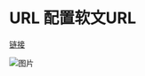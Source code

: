 # URL 配置软文URL

[链接](https://www.jianshu.com/p/18876655b452)

![图片](https://timgsa.baidu.com/timg?image&quality=80&size=b9999_10000&sec=1517570880109&di=144918865c21b3140d7cfcae420e03f0&imgtype=0&src=http%3A%2F%2Fupload-images.jianshu.io%2Fupload_images%2F10286304-9f62d62a66fe9bff.png)